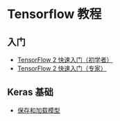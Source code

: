 # Tensorflow 教程

## 入门

- [TensorFlow 2 快速入门（初学者）](quickstart_beginner.md)
- [TensorFlow 2 快速入门（专家）](quickstart_experts.md)

## Keras 基础

- [保存和加载模型](save_and_load.md)